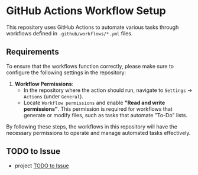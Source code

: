 # GitHub Actions Workflow Setup

This repository uses GitHub Actions to automate various tasks through workflows defined in `.github/workflows/*.yml` files. 

## Requirements

To ensure that the workflows function correctly, please make sure to configure the following settings in the repository:

1. **Workflow Permissions**:  
   - In the repository where the action should run, navigate to `Settings` -> `Actions` (under `General`).
   - Locate `Workflow permissions` and enable **"Read and write permissions"**. This permission is required for workflows that generate or modify files, such as tasks that automate "To-Do" lists.

By following these steps, the workflows in this repository will have the necessary permissions to operate and manage automated tasks effectively.

## TODO to Issue
- project [TODO to Issue](https://github.com/marketplace/actions/todo-to-issue)
